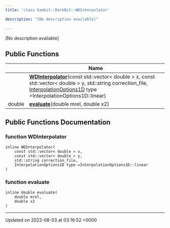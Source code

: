 ```yaml
---
title: 'class Gambit::DarkBit::WDInterpolator'

description: "[No description available]"

---
```









[No description available]

## Public Functions

|                | Name           |
| -------------- | -------------- |
| | **[WDInterpolator](/documentation/code/darkbit_development/classes/classgambit_1_1darkbit_1_1wdinterpolator/#function-wdinterpolator)**(const std::vector< double > x, const std::vector< double > y, std::string correction_file, [InterpolationOptions1D](/documentation/code/darkbit_development/namespaces/namespacegambit_1_1darkbit/#enum-interpolationoptions1d) type =InterpolationOptions1D::linear) |
| double | **[evaluate](/documentation/code/darkbit_development/classes/classgambit_1_1darkbit_1_1wdinterpolator/#function-evaluate)**(double mrel, double x2) |

## Public Functions Documentation

### function WDInterpolator

```
inline WDInterpolator(
    const std::vector< double > x,
    const std::vector< double > y,
    std::string correction_file,
    InterpolationOptions1D type =InterpolationOptions1D::linear
)
```


### function evaluate

```
inline double evaluate(
    double mrel,
    double x2
)
```


-------------------------------

Updated on 2022-08-03 at 03:16:52 +0000